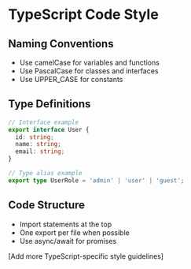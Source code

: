 # TypeScript Code Style

## Naming Conventions
- Use camelCase for variables and functions
- Use PascalCase for classes and interfaces
- Use UPPER_CASE for constants

## Type Definitions
```typescript
// Interface example
export interface User {
  id: string;
  name: string;
  email: string;
}

// Type alias example
export type UserRole = 'admin' | 'user' | 'guest';
```

## Code Structure
- Import statements at the top
- One export per file when possible
- Use async/await for promises

[Add more TypeScript-specific style guidelines]